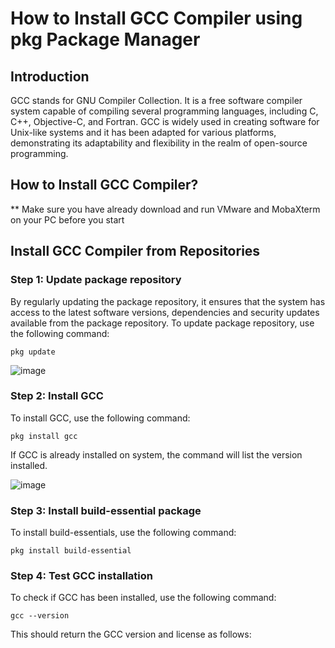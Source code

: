 # How to Install GCC Compiler using pkg Package Manager

## Introduction
GCC stands for GNU Compiler Collection. It is a free software compiler system capable of compiling several programming languages, 
including C, C++, Objective-C, and Fortran. GCC is widely used in creating software for Unix-like systems and it has been adapted for various platforms, 
demonstrating its adaptability and flexibility in the realm of open-source programming.

## How to Install GCC Compiler?

** Make sure you have already download and run VMware and MobaXterm on your PC before you start

## Install GCC Compiler from Repositories

### Step 1: Update package repository
By regularly updating the package repository, it ensures that the system has access to the latest software versions, dependencies and security updates available from the package repository.
To update package repository, use the following command:
  ```
  pkg update
  ```
![image](https://github.com/najiaaleeya/2403-ITT440/assets/167092733/742f9d71-46f8-4a42-a01a-eca187ecd940)


### Step 2: Install GCC 
To install GCC, use the following command:
  ```
  pkg install gcc
  ```
If GCC is already installed on system, the command will list the version installed.

![image](https://github.com/najiaaleeya/2403-ITT440/assets/167092733/e3ad1af0-44dd-4f37-8af5-26e873d9faee)


### Step 3: Install build-essential package
To install build-essentials, use the following command:
  ```
  pkg install build-essential
  ```

### Step 4: Test GCC installation
To check if GCC has been installed, use the following command:
  ```
  gcc --version
  ```
This should return the GCC version and license as follows:
